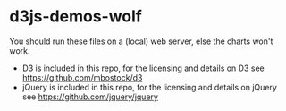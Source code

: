 d3js-demos-wolf
===============

You should run these files on a (local) web server, else the charts won't work.

* D3 is included in this repo, for the licensing and details on D3 see https://github.com/mbostock/d3
* jQuery is included in this repo, for the licensing and details on jQuery see https://github.com/jquery/jquery
